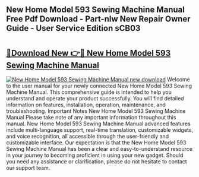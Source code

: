 ## New Home Model 593 Sewing Machine Manual Free Pdf Download - Part-nIw New Repair Owner Guide - User Service Edition sCB03

# <h2><a href="http://bc80635.oget.top/?id=New+Home+Model+593+Sewing+Machine+Manual">🔗Download New 👉🔴 New Home Model 593 Sewing Machine Manual</a></h2>

[![New Home Model 593 Sewing Machine Manual new download](https://i.imgur.com/5g1atiW.png)](http://bc80635.oget.top/?id=New+Home+Model+593+Sewing+Machine+Manual)
Welcome to the user manual for your newly connected New Home Model 593 Sewing Machine Manual. This comprehensive guide is intended to help you understand and operate your product successfully. You will find detailed information on features, installation, operation, maintenance, and troubleshooting. Important Notes New Home Model 593 Sewing Machine Manual Please take note of any important information throughout this manual. New Home Model 593 Sewing Machine Manual advanced features include multi-language support, real-time translation, customizable widgets, and voice recognition, all accessible through the user-friendly and customizable interface. Our expectation is that the New Home Model 593 Sewing Machine Manual has been a clear and easy-to-understand resource in your journey to becoming proficient in using your new gadget. Should you need any assistance or clarification, please do not hesitate to contact our support team.
